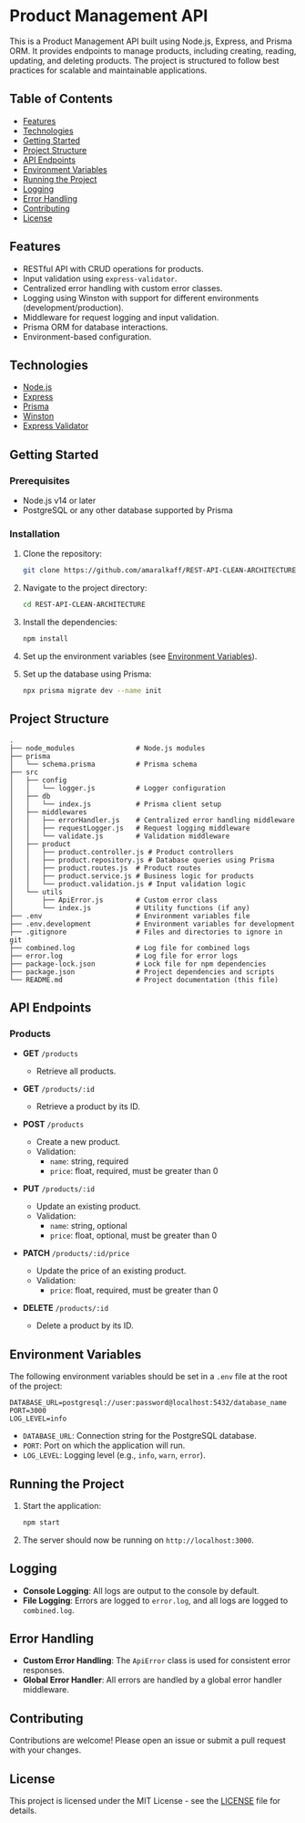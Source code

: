 # Product Management API

This is a Product Management API built using Node.js, Express, and Prisma ORM. It provides endpoints to manage products, including creating, reading, updating, and deleting products. The project is structured to follow best practices for scalable and maintainable applications.

## Table of Contents

- [Features](#features)
- [Technologies](#technologies)
- [Getting Started](#getting-started)
- [Project Structure](#project-structure)
- [API Endpoints](#api-endpoints)
- [Environment Variables](#environment-variables)
- [Running the Project](#running-the-project)
- [Logging](#logging)
- [Error Handling](#error-handling)
- [Contributing](#contributing)
- [License](#license)

## Features

- RESTful API with CRUD operations for products.
- Input validation using `express-validator`.
- Centralized error handling with custom error classes.
- Logging using Winston with support for different environments (development/production).
- Middleware for request logging and input validation.
- Prisma ORM for database interactions.
- Environment-based configuration.

## Technologies

- [Node.js](https://nodejs.org/)
- [Express](https://expressjs.com/)
- [Prisma](https://www.prisma.io/)
- [Winston](https://github.com/winstonjs/winston)
- [Express Validator](https://express-validator.github.io/docs/)

## Getting Started

### Prerequisites

- Node.js v14 or later
- PostgreSQL or any other database supported by Prisma

### Installation

1. Clone the repository:

   ```bash
   git clone https://github.com/amaralkaff/REST-API-CLEAN-ARCHITECTURE.git
   ```

2. Navigate to the project directory:

   ```bash
   cd REST-API-CLEAN-ARCHITECTURE
   ```

3. Install the dependencies:

   ```bash
   npm install
   ```

4. Set up the environment variables (see [Environment Variables](#environment-variables)).

5. Set up the database using Prisma:

   ```bash
   npx prisma migrate dev --name init
   ```

## Project Structure

```plaintext
.
├── node_modules               # Node.js modules
├── prisma
│   └── schema.prisma          # Prisma schema
├── src
│   ├── config
│   │   └── logger.js          # Logger configuration
│   ├── db
│   │   └── index.js           # Prisma client setup
│   ├── middlewares
│   │   ├── errorHandler.js    # Centralized error handling middleware
│   │   ├── requestLogger.js   # Request logging middleware
│   │   └── validate.js        # Validation middleware
│   ├── product
│   │   ├── product.controller.js # Product controllers
│   │   ├── product.repository.js # Database queries using Prisma
│   │   ├── product.routes.js  # Product routes
│   │   ├── product.service.js # Business logic for products
│   │   └── product.validation.js # Input validation logic
│   └── utils
│       ├── ApiError.js        # Custom error class
│       └── index.js           # Utility functions (if any)
├── .env                       # Environment variables file
├── .env.development           # Environment variables for development
├── .gitignore                 # Files and directories to ignore in git
├── combined.log               # Log file for combined logs
├── error.log                  # Log file for error logs
├── package-lock.json          # Lock file for npm dependencies
├── package.json               # Project dependencies and scripts
└── README.md                  # Project documentation (this file)
```

## API Endpoints

### Products

- **GET** `/products`
  - Retrieve all products.

- **GET** `/products/:id`
  - Retrieve a product by its ID.

- **POST** `/products`
  - Create a new product.
  - Validation:
    - `name`: string, required
    - `price`: float, required, must be greater than 0

- **PUT** `/products/:id`
  - Update an existing product.
  - Validation:
    - `name`: string, optional
    - `price`: float, optional, must be greater than 0

- **PATCH** `/products/:id/price`
  - Update the price of an existing product.
  - Validation:
    - `price`: float, required, must be greater than 0

- **DELETE** `/products/:id`
  - Delete a product by its ID.

## Environment Variables

The following environment variables should be set in a `.env` file at the root of the project:

```plaintext
DATABASE_URL=postgresql://user:password@localhost:5432/database_name
PORT=3000
LOG_LEVEL=info
```

- `DATABASE_URL`: Connection string for the PostgreSQL database.
- `PORT`: Port on which the application will run.
- `LOG_LEVEL`: Logging level (e.g., `info`, `warn`, `error`).

## Running the Project

1. Start the application:

   ```bash
   npm start
   ```

2. The server should now be running on `http://localhost:3000`.

## Logging

- **Console Logging**: All logs are output to the console by default.
- **File Logging**: Errors are logged to `error.log`, and all logs are logged to `combined.log`.

## Error Handling

- **Custom Error Handling**: The `ApiError` class is used for consistent error responses.
- **Global Error Handler**: All errors are handled by a global error handler middleware.

## Contributing

Contributions are welcome! Please open an issue or submit a pull request with your changes.

## License

This project is licensed under the MIT License - see the [LICENSE](LICENSE) file for details.
